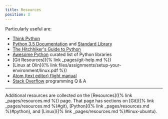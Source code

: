 ```yaml
---
title: Resources
position: 3
---
```


Particularly useful are:

* [Think Python](http://greenteapress.com/wp/think-python-2e/)
* [Python 3.5 Documentation](https://docs.python.org/3.5/) and [Standard Library](https://docs.python.org/3.5/library/index.html)
* [The Hitchhiker's Guide to Python](http://docs.python-guide.org/en/latest/)
* [Awesome Python](https://awesome-python.com) curated list of Python libraries
* [Git Resources]({% link _pages/git-help.md %})
* [Linux at Olin]({% link files/assignments/setup-your-environment/linux.pdf %})
* [Atom (text editor) flight manual](http://flight-manual.atom.io)
* [Stack Overflow](http://stackoverflow.com) programming Q &amp; A

---

Additional resources are collected on the [Resources]({% link _pages/resources.md %}) page.
That page has sections on [Git]({% link _pages/resources.md %}#git),
[Python]({% link _pages/resources.md %}#python), and [Linux]({% link _pages/resources.md %}#linux-ubuntu).
